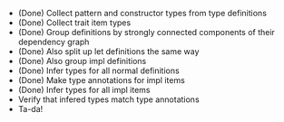 * (Done) Collect pattern and constructor types from type definitions
* (Done) Collect trait item types
* (Done) Group definitions by strongly connected components of their dependency graph
* (Done) Also split up let definitions the same way
* (Done) Also group impl definitions
* (Done) Infer types for all normal definitions
* (Done) Make type annotations for impl items
* (Done) Infer types for all impl items
* Verify that infered types match type annotations
* Ta-da!
